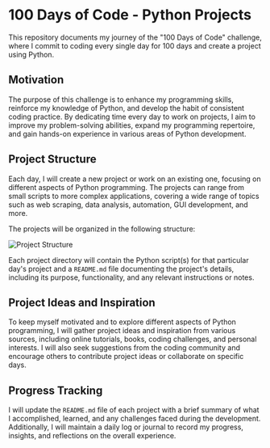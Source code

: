 # 100 Days of Code - Python Projects

This repository documents my journey of the "100 Days of Code" challenge, where I commit to coding every single day for 100 days and create a project using Python.

## Motivation

The purpose of this challenge is to enhance my programming skills, reinforce my knowledge of Python, and develop the habit of consistent coding practice. By dedicating time every day to work on projects, I aim to improve my problem-solving abilities, expand my programming repertoire, and gain hands-on experience in various areas of Python development.

## Project Structure

Each day, I will create a new project or work on an existing one, focusing on different aspects of Python programming. The projects can range from small scripts to more complex applications, covering a wide range of topics such as web scraping, data analysis, automation, GUI development, and more.

The projects will be organized in the following structure:




![Project Structure](https://i.imgur.com/EUpw1XO.jpg)


Each project directory will contain the Python script(s) for that particular day's project and a `README.md` file documenting the project's details, including its purpose, functionality, and any relevant instructions or notes.

## Project Ideas and Inspiration

To keep myself motivated and to explore different aspects of Python programming, I will gather project ideas and inspiration from various sources, including online tutorials, books, coding challenges, and personal interests. I will also seek suggestions from the coding community and encourage others to contribute project ideas or collaborate on specific days.

## Progress Tracking

I will update the `README.md` file of each project with a brief summary of what I accomplished, learned, and any challenges faced during the development. Additionally, I will maintain a daily log or journal to record my progress, insights, and reflections on the overall experience.
